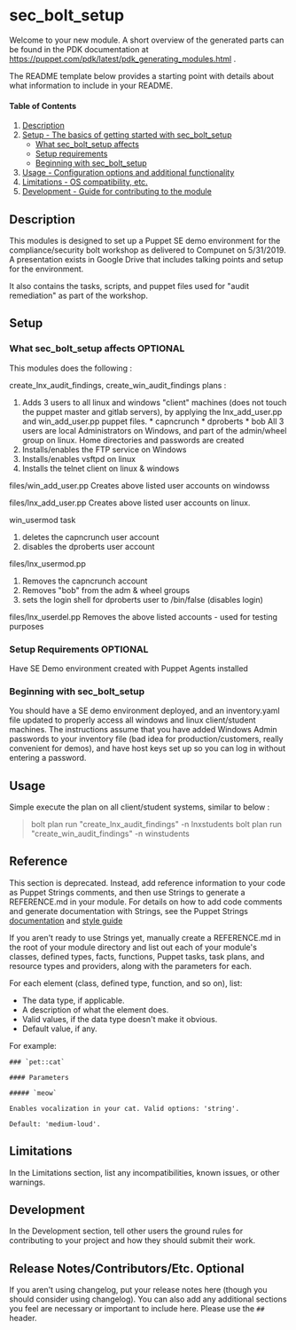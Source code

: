 
# sec_bolt_setup

Welcome to your new module. A short overview of the generated parts can be found in the PDK documentation at https://puppet.com/pdk/latest/pdk_generating_modules.html .

The README template below provides a starting point with details about what information to include in your README.

#### Table of Contents

1. [Description](#description)
2. [Setup - The basics of getting started with sec_bolt_setup](#setup)
    * [What sec_bolt_setup affects](#what-sec_bolt_setup-affects)
    * [Setup requirements](#setup-requirements)
    * [Beginning with sec_bolt_setup](#beginning-with-sec_bolt_setup)
3. [Usage - Configuration options and additional functionality](#usage)
4. [Limitations - OS compatibility, etc.](#limitations)
5. [Development - Guide for contributing to the module](#development)

## Description

This modules is designed to set up a Puppet SE demo environment for the compliance/security bolt workshop as delivered to Compunet on 5/31/2019.  A presentation exists in Google Drive that includes talking points and setup for the environment. 

It also contains the tasks, scripts, and puppet files used for "audit remediation" as part of the workshop.

## Setup

### What sec_bolt_setup affects **OPTIONAL**

This modules does the following :

create_lnx_audit_findings, create_win_audit_findings plans :
  1. Adds 3 users to all linux and windows "client" machines (does not touch the puppet master and gitlab servers), by applying the lnx_add_user.pp and win_add_user.pp puppet files.
    * capncrunch
    * dproberts
    * bob
    All 3 users are local Administrators on Windows, and part of the admin/wheel group on linux.
    Home directories and passwords are created
  2. Installs/enables the FTP service on Windows
  3. Installs/enables vsftpd on linux
  3. Installs the telnet client on linux & windows

files/win_add_user.pp
  Creates above listed user accounts on windowss

files/lnx_add_user.pp
  Creates above listed user accounts on linux.

win_usermod task
  1. deletes the capncrunch user account
  2. disables the dproberts user account

files/lnx_usermod.pp
  1. Removes the capncrunch account
  2. Removes "bob" from the adm & wheel groups
  3. sets the login shell for dproberts user to /bin/false (disables login)

files/lnx_userdel.pp
  Removes the above listed accounts - used for testing purposes


### Setup Requirements **OPTIONAL**

Have SE Demo environment created with Puppet Agents installed

### Beginning with sec_bolt_setup

You should have a SE demo environment deployed, and an inventory.yaml file updated to properly access all windows and linux client/student machines.  The instructions assume that you have added Windows Admin passwords to your inventory file (bad idea for production/customers, really convenient for demos), and have host keys set up so you can log in without entering a password.

## Usage

Simple execute the plan on all client/student systems, similar to below :

  > bolt plan run "create_lnx_audit_findings" -n lnxstudents 
  > bolt plan run "create_win_audit_findings" -n winstudents 

## Reference

This section is deprecated. Instead, add reference information to your code as Puppet Strings comments, and then use Strings to generate a REFERENCE.md in your module. For details on how to add code comments and generate documentation with Strings, see the Puppet Strings [documentation](https://puppet.com/docs/puppet/latest/puppet_strings.html) and [style guide](https://puppet.com/docs/puppet/latest/puppet_strings_style.html)

If you aren't ready to use Strings yet, manually create a REFERENCE.md in the root of your module directory and list out each of your module's classes, defined types, facts, functions, Puppet tasks, task plans, and resource types and providers, along with the parameters for each.

For each element (class, defined type, function, and so on), list:

  * The data type, if applicable.
  * A description of what the element does.
  * Valid values, if the data type doesn't make it obvious.
  * Default value, if any.

For example:

```
### `pet::cat`

#### Parameters

##### `meow`

Enables vocalization in your cat. Valid options: 'string'.

Default: 'medium-loud'.
```

## Limitations

In the Limitations section, list any incompatibilities, known issues, or other warnings.

## Development

In the Development section, tell other users the ground rules for contributing to your project and how they should submit their work.

## Release Notes/Contributors/Etc. **Optional**

If you aren't using changelog, put your release notes here (though you should consider using changelog). You can also add any additional sections you feel are necessary or important to include here. Please use the `## ` header.

